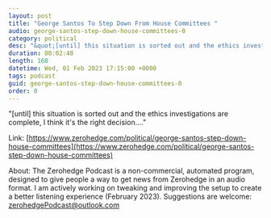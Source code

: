 ```yaml
---
layout: post
title: "George Santos To Step Down From House Committees "
audio: george-santos-step-down-house-committees-0
category: political
desc: "&quot;[until] this situation is sorted out and the ethics investigations are complete, I think it's the right decision....&quot;"
duration: 00:02:48
length: 168
datetime: Wed, 01 Feb 2023 17:15:00 +0000
tags: podcast
guid: george-santos-step-down-house-committees-0
order: 0
---
```

&quot;[until] this situation is sorted out and the ethics investigations are complete, I think it's the right decision....&quot;

Link: [https://www.zerohedge.com/political/george-santos-step-down-house-committees](https://www.zerohedge.com/political/george-santos-step-down-house-committees)

About: The Zerohedge Podcast is a non-commercial, automated program, designed to give people a way to get news from Zerohedge in an audio format.  I am actively working on tweaking and improving the setup to create a better listening experience (February 2023).  Suggestions are welcome: [zerohedgePodcast@outlook.com](mailto:zerohedgePodcast@outlook.com)